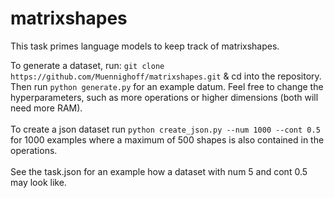 # matrixshapes
This task primes language models to keep track of matrixshapes.

To generate a dataset, run:
`git clone https://github.com/Muennighoff/matrixshapes.git`
& cd into the repository.
<br>
Then run `python generate.py` for an example datum. Feel free to change the hyperparameters, such as more operations or higher dimensions (both will need more RAM).
<br> <br>
To create a json dataset run `python create_json.py --num 1000 --cont 0.5` for 1000 examples where a maximum of 500 shapes is also contained in the operations. 
<br> <br>
See the task.json for an example how a dataset with num 5 and cont 0.5 may look like.


